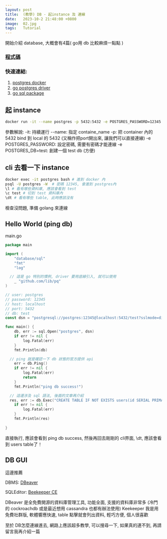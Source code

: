 ```yaml
---
layout: post
title:  (教學) DB - 起instance 及 連線
date:   2023-10-2 21:48:00 +0800
image:  02.jpg
tags:   Tutorial
---
```


開始介紹 database, 大概會有4篇( go用 db 比較麻煩一點點 )

### [程式碼](https://github.com/cbot918/ithelp/blob/main/go-junior-30/db/connect-instance/main.go)

### 快速連結:
1. [postgres docker](https://hub.docker.com/_/postgres)
2. [go postgres driver](https://github.com/lib/pq)
3. [go sql package](https://pkg.go.dev/database/sql)

## 起 instance
```bash
docker run -it --name postgres -p 5432:5432 -e POSTGRES_PASSWORD=12345 -e POSTGRES_DB=test postgres
```
參數解說:
-it: 持續運行
--name: 指定 containe_name
-p: 把 container 內的5432 bind 到 local 的 5432 (又稱作把port開出來, 讓我們可以直接連線)
-e POSTGRES_PASSWORD:  設定密碼, 需要有密碼才能連線
-e POSTGRES_DB=test: 創建一個 test db (方便)

## cli 去看一下 instance
```bash
docker exec -it postgres bash # 進到 docker 內
psql -U postgres -W  # 密碼 12345, 會進到 postgres內
\l # 看有哪些資料庫, 應該會看到 test
\c test # 切到 test 資料庫內
\dt # 看有哪些 table, 此時應該沒有
```
檢查沒問題, 準備 golang 來連線

## Hello World (ping db)
main.go
```go
package main

import (
	"database/sql"
	"fmt"
	"log"

  // 這是 go 特別的慣例, driver 要用底線引入, 就可以使用
	_ "github.com/lib/pq"
)

// user: postgres
// password: 12345
// host: localhost
// port: 5432
// db: test
const dsn = "postgresql://postgres:12345@localhost:5432/test?sslmode=disable"

func main() {
	db, err := sql.Open("postgres", dsn)
	if err != nil {
		log.Fatal(err)
	}
	fmt.Println(db)

  // ping 就是確認一下 db 狀態的官方提供 api
	err = db.Ping()
	if err != nil {
		log.Fatal(err)
		return
	}
	fmt.Println("ping db success!")

  // 這邊涉及 sql 語法, 後面的文章再介紹
  res, err := db.Exec("CREATE TABLE IF NOT EXISTS users(id SERIAL PRIMARY KEY, email text, password text)")
	if err != nil {
		log.Fatal(err)
	}
	fmt.Println(res)
  
}

```
直接執行, 應該會看到 ping db success,  然後再回去剛剛的 cli界面, \dt,  應該會看到 users table了！

## DB GUI

這邊推薦 

DBMS: [DBeaver](https://dbeaver.io/download/) 

SQLEditor: [Beekeeper CE](https://github.com/beekeeper-studio/beekeeper-studio)

DBeaver 是全免費開源的資料庫管理工具, 功能全面, 支援的資料庫非常多 (冷門的 cockroachdb 或是最近想用 cassandra 也都有辦法使用)
Keekeeper 我是用免費社群版, 軟體響應快速, table 點擊就會列出資料, 輕巧方便, 個人很喜歡

至於 DB怎麼連線進去, 網路上應該超多教學, 可以搜尋一下, 如果真的連不到, 再請留言我再介紹一篇